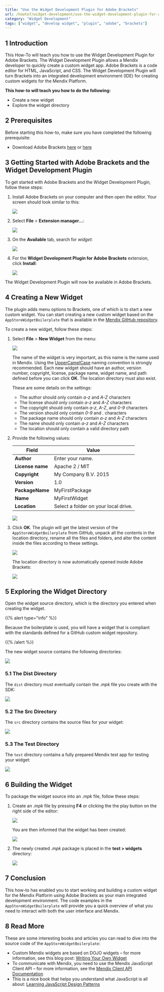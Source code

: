 ```yaml
---
title: "Use the Widget Development Plugin for Adobe Brackets"
url: /howto7/widget-development/use-the-widget-development-plugin-for-adobe-brackets
category: "Widget Development"
tags: ["widget", "develop widget", "plugin", "adobe", "brackets"]
---
```


## 1 Introduction

This How-To will teach you how to use the Widget Development Plugin for Adobe Brackets. The Widget Development Plugin allows a Mendix developer to quickly create a custom widget app. Adobe Brackets is a code editor for HTML, JavaScript, and CSS. The Widget Development Plugin will turn Brackets into an integrated development environment (IDE) for creating custom widgets for the Mendix Platform.

**This how-to will teach you how to do the following:**

* Create a new widget
* Explore the widget directory

## 2 Prerequisites

Before starting this how-to, make sure you have completed the following prerequisite:

* Download Adobe Brackets [here](https://github.com/adobe/brackets/releases/tag/release-1.1) or [here](http://brackets.io/)

## 3 Getting Started with Adobe Brackets and the Widget Development Plugin

To get started with Adobe Brackets and the Widget Development Plugin, follow these steps:

1. Install Adobe Brackets on your computer and then open the editor. Your screen should look similar to this:

    ![](attachments/18448565/18579936.png)

2. Select **File** > **Extension manager...**:

    ![](attachments/18448565/18579913.png)

3. On the **Available** tab, search for *widget*:

    ![](attachments/18448565/18579912.png)

4. For the **Widget Development Plugin for Adobe Brackets** extension, click **Install**:

    ![](attachments/18448565/18579911.png)

The Widget Development Plugin will now be available in Adobe Brackets.

## 4 Creating a New Widget

The plugin adds menu options to Brackets, one of which is to start a new custom widget. You can start creating a new custom widget based on the `AppStoreWidgetBoilerplate` that is available in the [Mendix GitHub repository](https://github.com/mendix/AppStoreWidgetBoilerplate).

To create a new widget, follow these steps:

1. Select **File** > **New Widget** from the menu:

    ![](attachments/18448565/18579932.png)

    The name of the widget is very important, as this name is the name used in Mendix. Using the [UpperCamelCase](http://en.wikipedia.org/wiki/CamelCase) naming convention is strongly recommended. Each new widget should have an author, version number, copyright, license, package name, widget name, and path defined before you can click **OK**. The location directory must also exist.

    These are some details on the settings:

    * The author should only contain *a-z* and *A-Z* characters
    * The license should only contain *a-z* and *A-Z* characters
    * The copyright should only contain *a-z*, *A-Z*, and *0-9* characters
    * The version should only contain *0-9* and *.* characters
    * The package name should only contain *a-z* and *A-Z* characters
    * The name should only contain *a-z* and *A-Z* characters
    * The location should only contain a valid directory path

2. Provide the following values:

    Field | Value
    --- | ---
    **Author** | Enter your name.
    **License name** | Apache 2 / MIT
    **Copyright** | My Company B.V. 2015
    **Version** | 1.0
    **PackageName**  | MyFirstPackage
    **Name**  | MyFirstWidget
    **Location**  | Select a folder on your local drive.

    ![](attachments/18448565/18579903.png)

3. Click **OK**. The plugin will get the latest version of the `AppStoreWidgetBoilerplate` from GitHub, unpack all the contents in the location directory, rename all the files and folders, and alter the content inside the files according to these settings.

    ![](attachments/18448565/18579928.png)

    The location directory is now automatically opened inside Adobe Brackets:
    
    ![](attachments/18448565/18579926.png)

## 5 Exploring the Widget Directory

Open the widget source directory, which is the directory you entered when creating the widget. 

{{% alert type="info" %}}

Because the boilerplate is used, you will have a widget that is compliant with the standards defined for a GitHub custom widget repository.

{{% /alert %}}

The new widget source contains the following directories:

![](attachments/18448565/18579910.png)

### 5.1 The Dist Directory

The `dist` directory must eventually contain the *.mpk* file you create with the SDK:

![](attachments/18448565/18579909.png)

### 5.2 The Src Directory

The `src` directory contains the source files for your widget:

![](attachments/18448565/18579922.png)

### 5.3 The Test Directory

The `test` directory contains a fully prepared Mendix test app for testing your widget:

![](attachments/18448565/18579921.png)

## 6 Building the Widget

To package the widget source into an *.mpk* file, follow these steps:

1. Create an *.mpk* file by pressing **F4** or clicking the the play button on the right side of the editor:

    ![](attachments/18448565/18579908.png)

    You are then informed that the widget has been created:

    ![](attachments/18448565/18579907.png)

2. The newly created *.mpk* package is placed in the **test > widgets** directory:

    ![](attachments/18448565/18579918.png)

## 7 Conclusion

This how-to has enabled you to start working and building a custom widget for the Mendix Platform using Adobe Brackets as your main integrated development environment. The code examples in the `AppStoreWidgetBoilerplate` will provide you a quick overview of what you need to interact with both the user interface and Mendix.

## 8 Read More

These are some interesting books and articles you can read to dive into the source code of the `AppStoreWidgetBoilerplate`:

* Custom Mendix widgets are based on DOJO widgets – for more information, see this blog post: 
[Writing Your Own Widget](http://dojotoolkit.org/reference-guide/1.10/quickstart/writingWidgets.html)
* To communicate with Mendix, you need to use the Mendix JavaScript Client API – for more information, see the [Mendix Client API Documentation](https://apidocs.rnd.mendix.com/7/client/index.html)
* This is a nice book that helps you understand what JavaScript is all about: [Learning JavaScript Design Patterns](http://addyosmani.com/resources/essentialjsdesignpatterns/book/)
